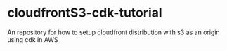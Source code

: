 # cloudfrontS3-cdk-tutorial
An repository for how to setup cloudfront distribution  with s3 as an origin using cdk in AWS